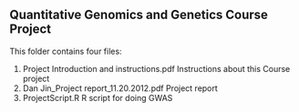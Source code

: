 ## Quantitative Genomics and Genetics Course Project

This folder contains four files:

1. Project Introduction and instructions.pdf
   Instructions about this Course project
2. Dan Jin_Project report_11.20.2012.pdf
   Project report
3. ProjectScript.R
   R script for doing GWAS
